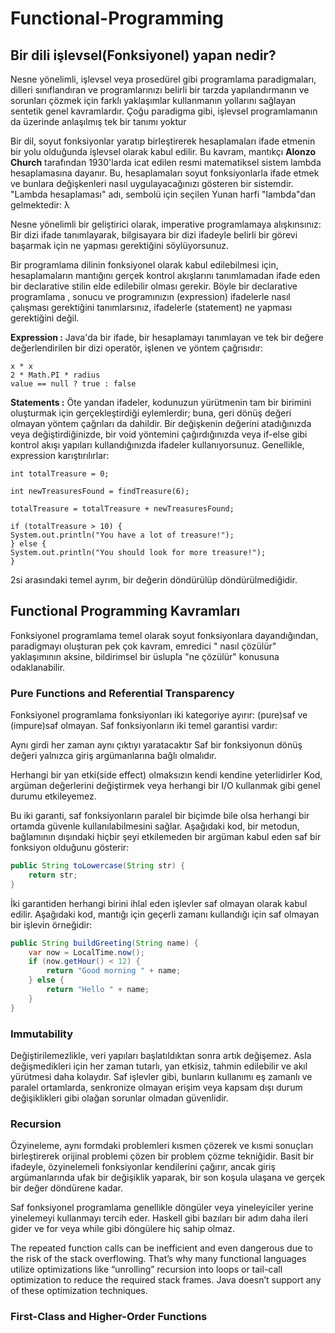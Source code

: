 # Functional-Programming

## Bir dili işlevsel(Fonksiyonel) yapan nedir?

Nesne yönelimli, işlevsel veya prosedürel gibi programlama paradigmaları, dilleri sınıflandıran ve programlarınızı
belirli bir tarzda yapılandırmanın ve sorunları çözmek için farklı yaklaşımlar kullanmanın yollarını sağlayan sentetik
genel kavramlardır. Çoğu paradigma gibi, işlevsel programlamanın da üzerinde anlaşılmış tek bir tanımı yoktur

Bir dil, soyut fonksiyonlar yaratıp birleştirerek hesaplamaları ifade etmenin bir yolu olduğunda işlevsel olarak kabul
edilir. Bu kavram, mantıkçı **Alonzo Church** tarafından 1930'larda icat edilen resmi matematiksel sistem lambda
hesaplamasına dayanır. Bu, hesaplamaları soyut fonksiyonlarla ifade etmek ve bunlara değişkenleri nasıl
uygulayacağınızı gösteren bir sistemdir. "Lambda hesaplaması" adı, sembolü için seçilen Yunan harfi "lambda"dan
gelmektedir: λ

Nesne yönelimli bir geliştirici olarak, imperative programlamaya alışkınsınız: Bir dizi ifade tanımlayarak, bilgisayara
bir dizi ifadeyle belirli bir görevi başarmak için ne yapması gerektiğini söylüyorsunuz.

Bir programlama dilinin fonksiyonel olarak kabul edilebilmesi için, hesaplamaların mantığını gerçek kontrol akışlarını
tanımlamadan ifade eden bir declarative stilin elde edilebilir olması gerekir. Böyle bir declarative programlama ,
sonucu ve programınızın (expression) ifadelerle nasıl çalışması gerektiğini tanımlarsınız, ifadelerle (statement) ne
yapması
gerektiğini değil.

**Expression :** Java'da bir ifade, bir hesaplamayı tanımlayan ve tek bir değere değerlendirilen bir dizi operatör,
işlenen ve yöntem çağrısıdır:

```
x * x
2 * Math.PI * radius
value == null ? true : false
```

**Statements :**
Öte yandan ifadeler, kodunuzun yürütmenin tam bir birimini oluşturmak için gerçekleştirdiği eylemlerdir; buna, geri
dönüş değeri olmayan yöntem çağrıları da dahildir. Bir değişkenin değerini atadığınızda veya değiştirdiğinizde, bir void
yöntemini çağırdığınızda veya if-else gibi kontrol akışı yapıları kullandığınızda ifadeler kullanıyorsunuz. Genellikle,
expression karıştırılırlar:

```
int totalTreasure = 0;

int newTreasuresFound = findTreasure(6);

totalTreasure = totalTreasure + newTreasuresFound;

if (totalTreasure > 10) {
System.out.println("You have a lot of treasure!");
} else {
System.out.println("You should look for more treasure!");
}
```

2si arasındaki temel ayrım, bir değerin döndürülüp döndürülmediğidir.

## Functional Programming Kavramları

Fonksiyonel programlama temel olarak soyut fonksiyonlara dayandığından, paradigmayı oluşturan pek çok kavram, emredici "
nasıl çözülür" yaklaşımının aksine, bildirimsel bir üslupla "ne çözülür" konusuna odaklanabilir.

### Pure Functions and Referential Transparency

Fonksiyonel programlama fonksiyonları iki kategoriye ayırır: (pure)saf ve (impure)saf olmayan.
Saf fonksiyonların iki temel garantisi vardır:

Aynı girdi her zaman aynı çıktıyı yaratacaktır
Saf bir fonksiyonun dönüş değeri yalnızca giriş argümanlarına bağlı olmalıdır.

Herhangi bir yan etki(side effect) olmaksızın kendi kendine yeterlidirler
Kod, argüman değerlerini değiştirmek veya herhangi bir I/O kullanmak gibi genel durumu etkileyemez.

Bu iki garanti, saf fonksiyonların paralel bir biçimde bile olsa herhangi bir ortamda güvenle kullanılabilmesini sağlar.
Aşağıdaki kod, bir metodun, bağlamının dışındaki hiçbir şeyi etkilemeden bir argüman kabul eden saf bir fonksiyon
olduğunu gösterir:

```Java
public String toLowercase(String str) {
    return str;
}
```

İki garantiden herhangi birini ihlal eden işlevler saf olmayan olarak kabul edilir. Aşağıdaki kod, mantığı için geçerli
zamanı kullandığı için saf olmayan bir işlevin örneğidir:

```Java
public String buildGreeting(String name) {
    var now = LocalTime.now();
    if (now.getHour() < 12) {
        return "Good morning " + name;
    } else {
        return "Hello " + name;
    }
}
```

### Immutability

Değiştirilemezlikle, veri yapıları başlatıldıktan sonra artık değişemez. Asla değişmedikleri için her zaman tutarlı, yan
etkisiz, tahmin edilebilir ve akıl yürütmesi daha kolaydır. Saf işlevler gibi, bunların kullanımı eş zamanlı ve paralel
ortamlarda, senkronize olmayan erişim veya kapsam dışı durum değişiklikleri gibi olağan sorunlar olmadan güvenlidir.

### Recursion

Özyineleme, aynı formdaki problemleri kısmen çözerek ve kısmi sonuçları birleştirerek orijinal problemi çözen bir
problem çözme tekniğidir. Basit bir ifadeyle, özyinelemeli fonksiyonlar kendilerini çağırır, ancak giriş argümanlarında
ufak bir değişiklik yaparak, bir son koşula ulaşana ve gerçek bir değer döndürene kadar.

Saf fonksiyonel programlama genellikle döngüler veya yineleyiciler yerine yinelemeyi kullanmayı tercih eder. Haskell
gibi bazıları bir adım daha ileri gider ve for veya while gibi döngülere hiç sahip olmaz.

The repeated function calls can be inefficient and even dangerous due to the risk of the stack overflowing. That’s why
many functional languages utilize optimizations like “unrolling” recursion into loops or tail-call optimization to
reduce the required stack frames. Java doesn’t support any of these optimization techniques.

### First-Class and Higher-Order Functions


